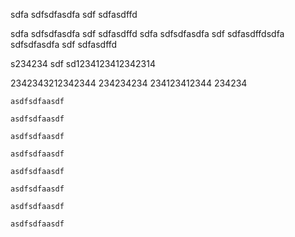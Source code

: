 sdfa
sdfsdfasdfa
sdf
sdfasdffd

sdfa
sdfsdfasdfa
sdf
sdfasdffd
sdfa
sdfsdfasdfa
sdf
sdfasdffdsdfa
sdfsdfasdfa
sdf
sdfasdffd


s234234
sdf
sd1234123412342314

2342343212342344
234234234
234123412344
234234
```
asdfsdfaasdf
```


```
asdfsdfaasdf
```



```
asdfsdfaasdf
```



```
asdfsdfaasdf
```

```
asdfsdfaasdf
```



```
asdfsdfaasdf
```

```
asdfsdfaasdf
```



```
asdfsdfaasdf
```
